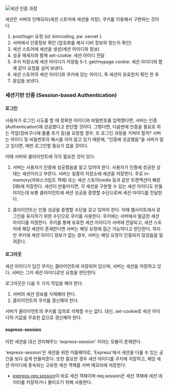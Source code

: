 ![세션 인증 과정]('../img/세션인증과정.png')

세션은 서버의 인메모리(세션 스토어에 세션을 저장), 쿠키를 이용해서 구현하는 것이다.

1. post/login 요청
{id: kimcoding,
pw :secret }
2. 서버에서 인증정보 확인 (암호화를 해서 디비 정보와 맞는지 확인)
3. 세션 스토어에 세션을 생성(세션 아이디와 정보)
4. 성공 메세지와 함께 set-cookie: 세션 아이디 전달
5. 쿠키 저장소에 세션 아이디가 저장됨
5-1. get/mypage
cookie: 세션 아이디와 함께 같이 요청을 실어 보낸다.
6. 세션 스토어의 세션 아이디와 쿠키에 있는 아이디, 즉 세션이 유효한지 확인 한 후
7. 응답을 보낸다.


### 세션기반 인증 (Session-based Authentication)

#### 로그인
사용자가 로그인 시도를 할 때 정확한 아이디와 비밀번호를 입력했다면, 서버는 인증(Authentication)에 성공했다고 판단할 것이다. 그렇다면, 다음번에 인증을 필요로 하는 작업(장바구니에 물품 추가 등)을 요청할 경우, 또 로그인 과정을 거쳐야 할까? 서버는 아이디 및 비밀번호의 해시를 이미 알고 있기 때문에, "인증에 성공했음"을 서버가 알고 있다면, 매번 로그인할 필요가 없을 것이다.

이때 서버와 클라이언트에 각각 필요한 것이 있다.

1. 서버는 사용자가 인증에 성공했음을 알고 있어야 한다.
사용자가 인증에 성공한 상태는 세션이라고 부른다. 서버는 일종의 저장소에 세션을 저장한다. 주로 in-memory(자바스크립트 객체) 또는 세션 스토어(redis 등과 같은 트랜잭션이 빠른 DB)에 저장한다. 세션이 만들어지면, 각 세션을 구분할 수 있는 세션 아이디도 만들어지는데 보통 클라이언트에 세션 성공을 증명할 수단으로써 세션 아이디를 전달한다.

2. 클라이언트는 인증 성공을 증명할 수단을 갖고 있어야 한다.
이때 웹사이트에서 로그인을 유지하기 위한 수단으로 쿠키를 사용한다. 쿠키에는 서버에서 발급한 세션 아이디를 저장한다. 쿠키를 통해 유효한 세션 아이디가 서버에 전달되고, 세션 스토어에 해당 세션이 존재한다면 서버는 해당 요청에 접근 가능하다고 판단한다. 하지만 쿠키에 세션 아이디 정보가 없는 경우, 서버는 해당 요청이 인증되지 않았음을 알려준다.


#### 로그아웃
세션 아이디가 담긴 쿠키는 클라이언트에 저장되어 있으며, 서버는 세션을 저장하고 있다. 서버는 그저 세션 아이디로만 요청을 판단한다.

로그아웃은 다음 두 가지 작업을 해야 한다.

1. 서버의 세션 정보를 삭제해야 한다.
2. 클라이언트의 쿠키를 갱신해야 한다.

서버가 클라이언트의 쿠키를 임의로 삭제할 수는 없다. 대신, set-cookie로 세션 아이디의 키값을 무효한 값으로 갱신해야 한다.

#### express-session
이런 세션을 대신 관리해주는 'express-session' 이라는 모듈이 존재한다.

'express-session'은 세션을 위한 미들웨어로, 'Express'에서 세션을 다룰 수 있는 공간을 보다 쉽게 만들어준다. 또한 필요한 경우 세션 아이디를 쿠키에 저장하고, 해당 세션 아이디에 종속되는 고유한 세션 객체를 서버 메모리에 저장한다.

+ [express-req.session](https://github.com/expressjs/session#reqsession)이 바로 세션 객체이며 req.session은 세션 객체에 세션 데이터를 저장하거나 불러오기 위해 사용한다.
